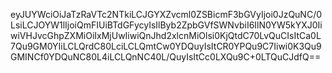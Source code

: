 eyJUYWciOiJaTzRaVTc2NTkiLCJGYXZvcml0ZSBicmF3bGVyIjoi0JzQuNC/0LsiLCJOYW1lIjoiQmFIUiBTdGFycyIsIlByb2ZpbGVfSWNvbiI6IlN0YW5kYXJ0IiwiVHJvcGhpZXMiOiIxMjUwIiwiQnJhd2xlcnMiOlsi0KjQtdC70LvQuCIsItCa0L7Qu9GM0YIiLCLQrdC80LciLCLQmtCw0YDQuyIsItCR0YPQu9C7Iiwi0K3Qu9GMINCf0YDQuNC80L4iLCLQnNC40L/QuyIsItCc0LXQu9C+0LTQuCJdfQ==